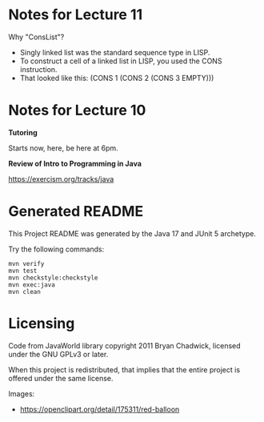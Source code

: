 
# Notes for Lecture 11

Why "ConsList"?

 - Singly linked list was the standard sequence type in LISP.
 - To construct a cell of a linked list in LISP, you used the
   CONS instruction.
 - That looked like this: (CONS 1 (CONS 2 (CONS 3 EMPTY)))



# Notes for Lecture 10

**Tutoring**

Starts now, here, be here at 6pm.

**Review of Intro to Programming in Java**

https://exercism.org/tracks/java

# Generated README

This Project README was generated by the Java 17 and JUnit 5 archetype.

Try the following commands:

```
mvn verify
mvn test
mvn checkstyle:checkstyle
mvn exec:java
mvn clean
```


# Licensing

Code from JavaWorld library copyright 2011 Bryan Chadwick, licensed under the GNU GPLv3 or later.

When this project is redistributed, that implies that the entire project is offered under
the same license.

Images: 

 - https://openclipart.org/detail/175311/red-balloon

